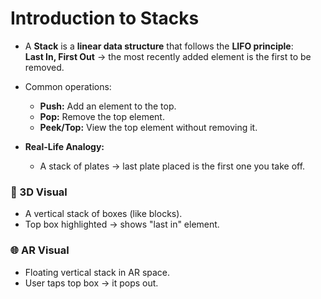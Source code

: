 # Introduction to Stacks

- A **Stack** is a **linear data structure** that follows the **LIFO principle**:  
  **Last In, First Out** → the most recently added element is the first to be removed.
- Common operations:

  - **Push:** Add an element to the top.
  - **Pop:** Remove the top element.
  - **Peek/Top:** View the top element without removing it.

- **Real-Life Analogy:**
  - A stack of plates → last plate placed is the first one you take off.

### 🎨 3D Visual

- A vertical stack of boxes (like blocks).
- Top box highlighted → shows "last in" element.

### 🌐 AR Visual

- Floating vertical stack in AR space.
- User taps top box → it pops out.
